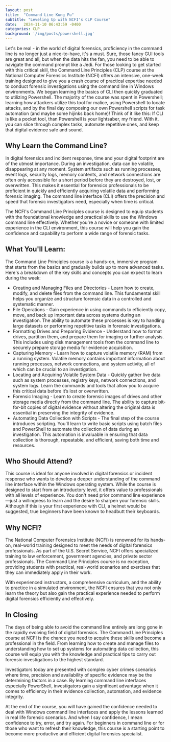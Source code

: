 ```yaml
---
layout: post
title:  "Command Line Kung Fu"
subtitle: "Leveling Up with NCFI's CLP Course"
date:   2024-11-10 06:43:59 -0400
categories: CLP
background: '/img/posts/powershell.jpg'
---
```


 <p>Let's be real - in the world of digital forensics, proficiency in the command line is no longer just a nice-to-have, it's a must. Sure, those fancy GUI tools are great and all, but when the data hits the fan, you need to be able to navigate the command prompt like a Jedi. For those looking to get started with this critical skill, the Command Line Principles (CLP) course at the National Computer Forensics Institute (NCFI) offers an intensive, one-week training designed to give you a crash course of practical expertise needed to conduct forensic investigations using the command line in Windows environments. We began learning the basics of CLI then quickly graduated to utilizing Powershell. The majority of the course was spent in Powershell; learning how attackers utilize this tool for malice, using Powershell to locate attacks, and by the final day composing our own Powershell scripts for task automation (and maybe some hijinks back home)! Think of it like this: If CLI is like a pocket tool, than Powershell is your lightsaber, my friend. With it, you can slice through complex tasks, automate repetitive ones, and keep that digital evidence safe and sound. </p>

<h2 class="section-heading"> Why Learn the Command Line? </h2>

<p>In digital forensics and incident response, time and your digital footprint are of the utmost importance. During an investigation, data can be volatile, disappearing at any moment. System artifacts such as running processes, event logs, security logs, memory contents, and network connections are often only accessible for a short period before they are destroyed, lost, or overwritten. This makes it essential for forensics professionals to be proficient in quickly and efficiently acquiring volatile data and performing forensic imaging. The command line interface (CLI) offers the precision and speed that forensic investigators need, especially when time is critical. </p>

<p>The NCFI's Command Line Principles course is designed to equip students with the foundational knowledge and practical skills to use the Windows command line effectively. Whether you're a novice or someone with limited experience in the CLI environment, this course will help you gain the confidence and capability to perform a wide range of forensic tasks. </p>

<h2 class="section-heading"> What You'll Learn: </h2>

<p>The Command Line Principles course is a hands-on, immersive program that starts from the basics and gradually builds up to more advanced tasks. Here's a breakdown of the key skills and concepts you can expect to learn during the week:

<ul>
    <li> Creating and Managing Files and Directories - Learn how to create, modify, and delete files from the command line. This fundamental skill helps you organize and structure forensic data in a controlled and systematic manner.
 </li>
    <li> File Operations - Gain experience in using commands to efficiently copy, move, and back up important data across systems during an investigation. The ability to automate these processes is key to handling large datasets or performing repetitive tasks in forensic investigations.</li>
    <li> Formatting Drives and Preparing Evidence - Understand how to format drives, partition them, and prepare them for imaging or further analysis. This includes using disk management tools from the command line to securely prepare storage media for evidence acquisition.
</li>
    <li> Capturing Memory - Learn how to capture volatile memory (RAM) from a running system. Volatile memory contains important information about running processes, network connections, and system activity, all of which can be crucial to an investigation. </li>
    <li> Locating and Acquiring Volatile System Data - Quickly gather live data such as system processes, registry keys, network connections, and system logs. Learn the commands and tools that allow you to acquire this critical data before it’s lost or overwritten.</li>
    <li> Forensic Imaging - Learn to create forensic images of drives and other storage media directly from the command line. The ability to capture bit-for-bit copies of digital evidence without altering the original data is essential in preserving the integrity of evidence.</li>
    <li> Automating Data Collection with Scripts - The final step of the course introduces scripting. You'll learn to write basic scripts using batch files and PowerShell to automate the collection of data during an investigation. This automation is invaluable in ensuring that data collection is thorough, repeatable, and efficient, saving both time and resources.</li>
</ul>

<h2 class="section-heading"> Who Should Attend? </h2>

<p> This course is ideal for anyone involved in digital forensics or incident response who wants to develop a deeper understanding of the command line interface within the Windows operating system. While the course is designed to start from an introductory level, it offers value to professionals with all levels of experience. You don't need prior command line experience—just a willingness to learn and the desire to sharpen your forensic skills. Although if this is your first experience with CLI, a helmet would be suggested, true beginners have been known to headbutt their keyboards. </p>

<h2 class="section-heading"> Why NCFI? </h2>

<p> The National Computer Forensics Institute (NCFI) is renowned for its hands-on, real-world training designed to meet the needs of digital forensics professionals. As part of the U.S. Secret Service, NCFI offers specialized training to law enforcement, government agencies, and private sector professionals. The Command Line Principles course is no exception, providing students with practical, real-world scenarios and exercises that they can immediately apply in their work.</p>

<p> With experienced instructors, a comprehensive curriculum, and the ability to practice in a simulated environment, the NCFI ensures that you not only learn the theory but also gain the practical experience needed to perform digital forensics efficiently and effectively.</p>

<h2 class="section-heading"> In Closing </h2>

<p>The days of being able to avoid the command line entirely are long gone in the rapidly evolving field of digital forensics. The Command Line Principles course at NCFI is the chance you need to acquire these skills and become a professional in the field. From learning how to create and manage files to understanding how to set up systems for automating data collection, this course will equip you with the knowledge and practical tips to carry out forensic investigations to the highest standard.</p>

<p>Investigators today are presented with complex cyber crimes scenarios where time, precision and availability of specific evidence may be the determining factors in a case. By learning command line interfaces especially PowerShell, investigators gain a significant advantage when it comes to efficiency in their evidence collection, automation, and evidence integrity.</p>

<p>At the end of the course, you will have gained the confidence needed to deal with Windows command line interfaces and apply the lessons learned in real life forensic scenarios. And when I say confidence, I mean confidence to try, error, and try again. For beginners in command line or for those who want to refresh their knowledge, this course is a starting point to become more productive and efficient digital forensics specialist. </p>

